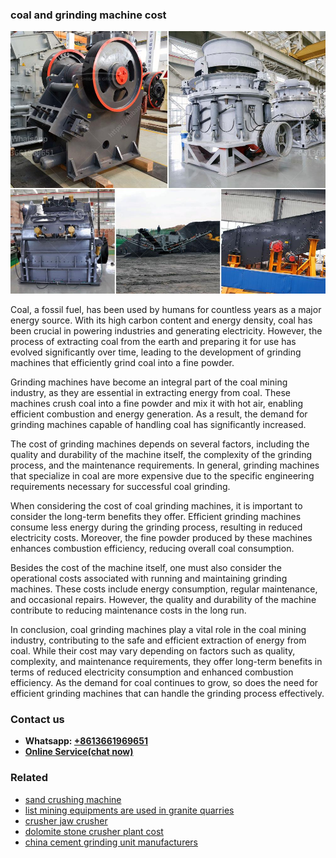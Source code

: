 <h3>coal and grinding machine cost</h3><img src='1702953015.jpg' alt=''><p>Coal, a fossil fuel, has been used by humans for countless years as a major energy source. With its high carbon content and energy density, coal has been crucial in powering industries and generating electricity. However, the process of extracting coal from the earth and preparing it for use has evolved significantly over time, leading to the development of grinding machines that efficiently grind coal into a fine powder.</p><p>Grinding machines have become an integral part of the coal mining industry, as they are essential in extracting energy from coal. These machines crush coal into a fine powder and mix it with hot air, enabling efficient combustion and energy generation. As a result, the demand for grinding machines capable of handling coal has significantly increased.</p><p>The cost of grinding machines depends on several factors, including the quality and durability of the machine itself, the complexity of the grinding process, and the maintenance requirements. In general, grinding machines that specialize in coal are more expensive due to the specific engineering requirements necessary for successful coal grinding.</p><p>When considering the cost of coal grinding machines, it is important to consider the long-term benefits they offer. Efficient grinding machines consume less energy during the grinding process, resulting in reduced electricity costs. Moreover, the fine powder produced by these machines enhances combustion efficiency, reducing overall coal consumption.</p><p>Besides the cost of the machine itself, one must also consider the operational costs associated with running and maintaining grinding machines. These costs include energy consumption, regular maintenance, and occasional repairs. However, the quality and durability of the machine contribute to reducing maintenance costs in the long run.</p><p>In conclusion, coal grinding machines play a vital role in the coal mining industry, contributing to the safe and efficient extraction of energy from coal. While their cost may vary depending on factors such as quality, complexity, and maintenance requirements, they offer long-term benefits in terms of reduced electricity consumption and enhanced combustion efficiency. As the demand for coal continues to grow, so does the need for efficient grinding machines that can handle the grinding process effectively.</p><h3>Contact us</h3><ul><li><strong>Whatsapp:&nbsp;<a href="https://wa.me/8613661969651">+8613661969651</a></strong></li><li><a href="https://swt.shibang-china.com/?git&amp;zhl&amp;coal and grinding machine cost"><strong>Online Service(chat now)</strong></a></li></ul><h3>Related</h3><ul><li><a href='sand crushing machine.md'>sand crushing machine</a></li><li><a href='list mining equipments are used in granite quarries.md'>list mining equipments are used in granite quarries</a></li><li><a href='crusher jaw crusher.md'>crusher jaw crusher</a></li><li><a href='dolomite stone crusher plant cost.md'>dolomite stone crusher plant cost</a></li><li><a href='china cement grinding unit manufacturers.md'>china cement grinding unit manufacturers</a></li></ul>